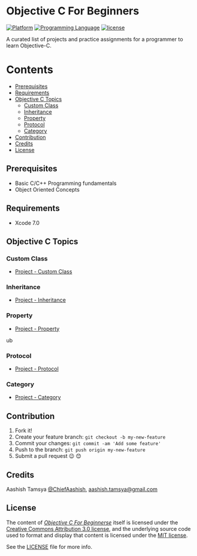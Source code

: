 # Objective C For Beginners

<!---
Created by Aashish Tamsya on 16/08/16.
Copyright © 2016 Aashish Tamsya. All rights reserved.
-->

[![Platform](https://img.shields.io/badge/platform-ios-lightgrey.svg)]()
[![Programming Language](https://img.shields.io/badge/language-objective--c-ff69b4.svg)]()
[![license](https://img.shields.io/github/license/mashape/apistatus.svg?maxAge=2592000)](/LICENSE.md)

A curated list of projects and practice assignments for a programmer to learn Objective-C.


# Contents

-	[Prerequisites](#prerequisites)
-	[Requirements](#requirements)
-	[Objective C Topics](#ios)
	-	[Custom Class](#custom-class)
	-	[Inheritance](#inheritance)
	-	[Property](#property)
	-	[Protocol](#protocol)
	-	[Category](#category)
-	[Contribution](#contribution)
-	[Credits](#credits)
-	[License](#license)

## Prerequisites

*	Basic C/C++ Programming fundamentals
*	Object Oriented Concepts

## Requirements

* Xcode 7.0

## Objective C Topics

<!---
Created by Aashish Tamsya on 16/08/16.
Copyright © 2016 Aashish Tamsya. All rights reserved.
-->

### Custom Class

*	[Project - Custom Class](https://github.com/aashishtamsya/Objective-C-For-Beginners/tree/master/8.%20Custom%20Class/ATCustomClass)

### Inheritance

*	[Project - Inheritance](https://github.com/aashishtamsya/Objective-C-For-Beginners/tree/master/10.%20Inheritance/ATCustomClass)

### Property

*	[Project - Property](https://github.com/aashishtamsya/Objective-C-For-Beginners/tree/master/11.%20Property/ATProperties)

<!---
Created by Aashish Tamsya on 16/08/16.
Copyright © 2016 Aashish Tamsya. All rights reserved.
-->ub

### Protocol

*	[Project - Protocol](https://github.com/aashishtamsya/Objective-C-For-Beginners/tree/master/12.%20Protocols/ATProtocol)

### Category

*	[Project - Category](https://github.com/aashishtamsya/Objective-C-For-Beginners/tree/master/13.%20Category/ATCategory)

## Contribution

1. Fork it!
2. Create your feature branch: `git checkout -b my-new-feature`
3. Commit your changes: `git commit -am 'Add some feature'`
4. Push to the branch: `git push origin my-new-feature`
5. Submit a pull request 😉 😊


## Credits

Aashish Tamsya [@ChiefAashish](https://www.twitter.com/chiefaashish),
aashish.tamsya@gmail.com

## License

The content of [*Objective C For Beginnerse*](https://github.com/aashishtamsya/Objective-C-For-Beginners) itself is licensed under the [Creative Commons Attribution 3.0 license](https://creativecommons.org/licenses/by/3.0/us/deed.en_US), and the underlying source code used to format and display that content is licensed under the [MIT license](https://opensource.org/licenses/mit-license.php).

See the [LICENSE](LICENSE.md) file for more info.